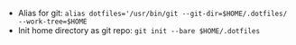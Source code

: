 * Alias for git: `alias dotfiles='/usr/bin/git --git-dir=$HOME/.dotfiles/ --work-tree=$HOME`
* Init home directory as git repo: `git init --bare $HOME/.dotfiles`
